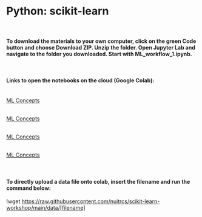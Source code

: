 # Python: scikit-learn
#### <br><br>To download the materials to your own computer, click on the green Code button and choose Download ZIP. Unzip the folder. Open Jupyter Lab and navigate to the folder you downloaded. Start with ML_workflow_1.ipynb.
#### <br><br>Links to open the notebooks on the cloud (Google Colab):
<br>[ML Concepts](https://colab.research.google.com/github/nuitrcs/scikit-learn-workshop/blob/main/1_classification_with_kNN.ipynb)

<br>[ML Concepts](https://colab.research.google.com/github/nuitrcs/scikit-learn-workshop/blob/main/Solutions_1.ipynb)

<br>[ML Concepts](https://colab.research.google.com/github/nuitrcs/scikit-learn-workshop/blob/main/2_regression_with_regularization.ipynb)

<br>[ML Concepts](https://colab.research.google.com/github/nuitrcs/scikit-learn-workshop/blob/main/Solutions_2.ipynb)



#### <br><br>To directly upload a data file onto colab, insert the filename and run the command below:
!wget https://raw.githubusercontent.com/nuitrcs/scikit-learn-workshop/main/data/[filename]